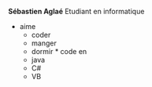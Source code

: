 **Sébastien Aglaé**
Etudiant en informatique
   * aime 
       * coder
	   * manger
	   * dormir
	* code en
		* java
		* C#
		* VB

